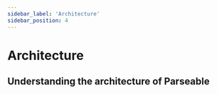 ```yaml
---
sidebar_label: 'Architecture'
sidebar_position: 4
---
```


# Architecture

## Understanding the architecture of Parseable